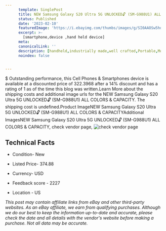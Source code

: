 ```yaml
---
      template: SinglePost
      title: NEW Samsung Galaxy S20 Ultra 5G UNLOCKED🔓 (SM-G988U1) ALL COLORS & CAPACITY
      status: Published
      date: '2023-02-10'
      featuredImage: 'https://i.ebayimg.com/thumbs/images/g/SI0AAOSw5hdjqHaT/s-l225.jpg'
      excerpt: >-
        [smartphone,device ,hand held device]
      meta:
      canonicalLink: ''
      description: [handheld,industrially made,well crafted,Portable,Mobile,Compact,Convenient,Lightweight,Maneuverable,Man-portable,Miniature,Carriable,Hand-held,Light,Holdable,Transportable,Mobile device,Pocket-sized,On-the-go,Wireless,Cordless,Compact size,Convenient size, smartphone,device ,hand held device]
      noindex: false

        
---
```

$
    Outstanding performance, this Cell Phones & Smartphones device is available at a discounted price of 322.3968 after a 14% discount and has a rating of 1 as of the time this blog was written.Learn More about the shipping costs and additional image urls for the NEW Samsung Galaxy S20 Ultra 5G UNLOCKED🔓 (SM-G988U1) ALL COLORS & CAPACITY. The shipping cost is undefined.Product ImageNEW Samsung Galaxy S20 Ultra 5G UNLOCKED🔓 (SM-G988U1) ALL COLORS & CAPACITYAdditional ImagesNEW Samsung Galaxy S20 Ultra 5G UNLOCKED🔓 (SM-G988U1) ALL COLORS & CAPACITY, check vendor page, ![check vendor page](https://origin-galleryplus.ebayimg.com/ws/web/125049192027_2_0_1/225x225.jpg,https://origin-galleryplus.ebayimg.com/ws/web/125049192027_3_0_1/225x225.jpg,https://origin-galleryplus.ebayimg.com/ws/web/125049192027_4_0_1/225x225.jpg)
    
    

 ## Technical Facts 



     
      

 - Condition- New 


      

 - Listed Price- 374.88 


      

 - Currency- USD 


      

 - Feedback score - 2227 


      

 - Location - US 


      
      

 *_This post may contain affiliate links from eBay and other third-party websites. As an eBay affiliate, we earn from qualifying purchases. Although we do our best to keep the information up-to-date and accurate, please check the date and all details with the vendor's website before making a purchase. Not all data may be accurate._*



    
    
    
    
    